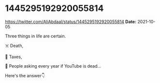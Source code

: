 # 1445295192920055814
https://twitter.com/AliAbdaal/status/1445295192920055814
**Date:** 2021-10-05

Three things in life are certain.

☠️ Death,

💸 Taxes,

🤔 People asking every year if YouTube is dead...

Here's the answer👇
